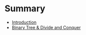 # Summary

* [Introduction](README.md)
* [Binary Tree & Divide and Conquer](binary_tree_&_divide_and_conquer/README.md)

